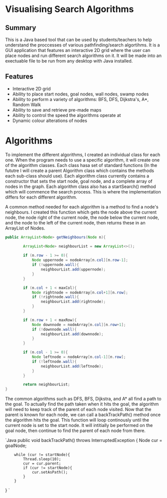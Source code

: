 # Visualising Search Algorithms

## Summary

This is a Java based tool that can be used by students/teachers to help understand the proccesses of various pathfinding/search algortihms. It is a GUI application that features an interactive 2D grid where the user can place nodes and run different search algorithms on it. It will be made into an exectuable file to be run from any desktop with Java installed.

## Features


- Interactive 2D grid
- Ability to place start nodes, goal nodes, wall nodes, swamp nodes
- Ability to perform a variety of algorithms: BFS, DFS, Dijkstra's, A*, Random Walk
- Ability to save and retrieve pre-made maps
- Ability to control the speed the algorithms operate at
- Dynamic colour alterations of nodes

# Algorithms

To implement the different algorithms, I created an individual class for each one. When the program needs to use a specific algorithm, it will create one of the algorithm classes. Each class hasa set of standard functions (In the fututre I will create a parent Algorithm class which contains the methods each sub-class should use). Each algorithm class currently contains a constructor that sets the start node, goal node, and a complete array of nodes in the graph. Each algorithm class also has a startSearch() method which will commence the search process. This is where the implementation differs for each different algorithm.

A common method needed for each algorithm is a method to find a node's neighbours. I created this function which gets the node above the current node, the node right of the current node, the node below the current node, and the node to the left of the current node, then returns these in an ArrayList of Nodes.

``` Java
public ArrayList<Node> getNeighbours(Node n){

        ArrayList<Node> neighbourList = new ArrayList<>();
        
        if (n.row - 1 >= 0){
            Node uppernode = nodeArray[n.col][n.row-1];
            if (!uppernode.wall){
                neighbourList.add(uppernode);
            }
        }

        if (n.col + 1 < maxCol){
            Node rightnode = nodeArray[n.col+1][n.row];
            if (!rightnode.wall){
                neighbourList.add(rightnode);
            }
        }

        if (n.row + 1 < maxRow){
            Node downnode = nodeArray[n.col][n.row+1];
            if (!downnode.wall){
                neighbourList.add(downnode);
            }
        }

        if (n.col - 1 >= 0){
            Node leftnode = nodeArray[n.col-1][n.row];
            if (!leftnode.wall){
                neighbourList.add(leftnode);
            }
        }

        return neighbourList;
}
```

The common algorithms such as DFS, BFS, Dijkstra, and A* all find a path to the goal. To actually find the path taken when it hits the goal, the algorithm will need to keep track of the parent of each node visited. Now that the parent is known for each node, we can call a backTrackPath() method once the algorithm hits the goal. This function will loop continously until the current node is set to the start node. It will intitially be performed on the goal node, then continue to find the parent of each node from there.

`Java
public void backTrackPath() throws InterruptedException {
        Node cur = goalNode;

        while (cur != startNode){
            Thread.sleep(10);
            cur = cur.parent;
            if (cur != startNode){
                cur.setAsPath();
            }
        }
}
`


